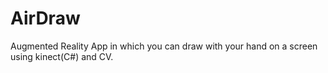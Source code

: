 # AirDraw
Augmented Reality App in which you can draw with your hand on a screen using kinect(C#) and CV.
